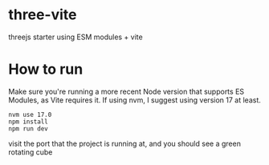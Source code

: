 # three-vite
threejs starter using ESM modules + vite

# How to run
Make sure you're running a more recent Node version that supports ES Modules, as Vite requires it. If using nvm, I suggest using version 17 at least.

```
nvm use 17.0
npm install
npm run dev
```

visit the port that the project is running at, and you should see a green rotating cube
